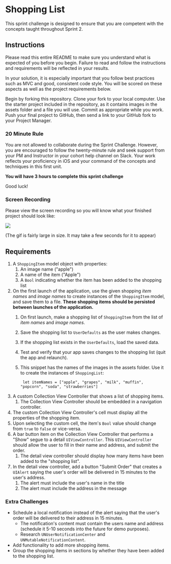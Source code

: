 # Shopping List

This sprint challenge is designed to ensure that you are competent with the concepts taught throughout Sprint 2. 

## Instructions

Please read this entire README to make sure you understand what is expected of you before you begin. Failure to read and follow the instructions and requirements will be reflected in your results.

In your solution, it is especially important that you follow best practices such as MVC and good, consistent code style. You will be scored on these aspects as well as the project requirements below.

Begin by forking this repository. Clone your fork to your local computer. Use the starter project included in the repository, as it contains images in the assets folder and a file you will use. Commit as appropriate while you work. Push your final project to GitHub, then send a link to your GitHub fork to your Project Manager.

### 20 Minute Rule

You are not allowed to collaborate during the Sprint Challenge. However, you are encouraged to follow the twenty-minute rule and seek support from your PM and Instructor in your cohort help channel on Slack. Your work reflects your proficiency in iOS and your command of the concepts and techniques in this first unit.

**You will have 3 hours to complete this sprint challenge**

Good luck!

### Screen Recording

Please view the screen recording so you will know what your finished project should look like:

![](https://user-images.githubusercontent.com/16965587/43629692-37015176-96bb-11e8-851b-dba8f56f06e0.gif)

(The gif is fairly large in size. It may take a few seconds for it to appear)

## Requirements

1. A `ShoppingItem` model object with properties: 
    1. An image name ("apple")
    2. A name of the item ("Apple")
    3. A `Bool` indicating whether the item has been added to the shopping list
2. On the first launch of the application, use the given shopping *item names* and *image names* to create instances of the `ShoppingItem` model, and save them to a file. **These shopping items should be persisted between launches of the application.** 
    1. On first launch, make a shopping list of `ShoppingItem` from the list of *item names* and *image names*.
    2. Save the shopping list to `UserDefaults` as the user makes changes.
    3. If the shopping list exists in the `UserDefaults`, load the saved data.
    4. Test and verify that your app saves changes to the shopping list (quit the app and relaunch).
    5. This snippet has the names of the images in the assets folder. Use it to create the instances of `ShoppingList`:
    
            let itemNames = ["apple", "grapes", "milk", "muffin", "popcorn", "soda", "strawberries"]
    
3. A custom Collection View Controller that shows a list of shopping items. 
    1. The Collection View Controller should be embedded in a navigation controller.
4. The custom Collection View Controller's cell must display all the properties of the shopping item.
5. Upon selecting the custom cell, the item's `Bool` value should change from `true` to `false` or vice-versa.
6. A bar button item on the Collection View Controller that performs a "Show" segue to a detail `UIViewController`. This `UIViewController` should allow the user to fill in their name and address, and submit the order.
    1. The detail view controller should display how many items have been added to the "shopping list".
7. In the detail view controller, add a button "Submit Order" that creates a `UIAlert` saying the user's order will be delivered in 15 minutes to the user's address.
    1. The alert must include the user's name in the title
    2. The alert must include the address in the message

### Extra Challenges

- Schedule a local notification instead of the alert saying that the user's order will be delivered to their address in 15 minutes.
    - The notification's content must contain the users name and address (schedule it 5-10 seconds into the future for demo purposes).
    - Research `UNUserNotificationCenter` and `UNMutableNotificationContent`.
- Add functionality to add more shopping items.
- Group the shopping items in sections by whether they have been added to the shopping list.
